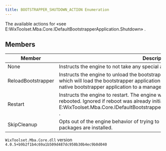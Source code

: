 ```yaml
---
title: BOOTSTRAPPER_SHUTDOWN_ACTION Enumeration
---
```

The available actions for «see E:WixToolset.Mba.Core.IDefaultBootstrapperApplication.Shutdown» .
## Members
| Member | Description |
| ------ | ----------- |
| None | Instructs the engine to not take any special action. |
| ReloadBootstrapper | Instructs the engine to unload the bootstrapper application and restart the engine which will load the bootstrapper application again. Typically used to switch from a native bootstrapper application to a managed one. |
| Restart | Instructs the engine to restart. The engine will not launch again after the machine is rebooted. Ignored if reboot was already initiated by «see E:WixToolset.Mba.Core.IDefaultBootstrapperApplication.ExecutePackageComplete» . |
| SkipCleanup | Opts out of the engine behavior of trying to uninstall itself when no non-permanent packages are installed. |
`WixToolset.Mba.Core.dll` version `4.0.5+b9b2f1b4c69a1b509d487dc950b30b4ec9b0d040`
